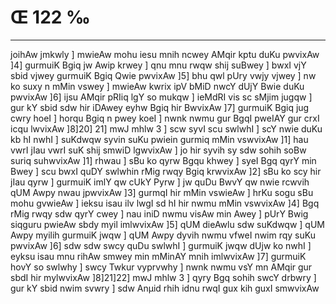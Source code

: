 # Œ 122 ‰
---
joihAw jmkwly ] mwieAw mohu iesu mnih ncwey AMqir kptu duKu pwvixAw
]4] gurmuiK Bgiq jw Awip krwey ] qnu mnu rwqw shij suBwey ] bwxI vjY
sbid vjwey gurmuiK Bgiq Qwie pwvixAw ]5] bhu qwl pUry vwjy vjwey ]
nw ko suxy n mMin vswey ] mwieAw kwrix ipV bMiD nwcY dUjY Bwie duKu
pwvixAw ]6] ijsu AMqir pRIiq lgY so mukqw ] ieMdRI vis sc sMjim jugqw
] gur kY sbid sdw hir iDAwey eyhw Bgiq hir BwvixAw ]7] gurmuiK
Bgiq jug cwry hoeI ] horqu Bgiq n pwey koeI ] nwnk nwmu gur BgqI
pweIAY gur crxI icqu lwvixAw ]8]20] 21] mwJ mhlw 3 ] scw syvI
scu swlwhI ] scY nwie duKu kb hI nwhI ] suKdwqw syvin suKu pwiein
gurmiq mMin vswvixAw ]1] hau vwrI jIau vwrI suK shij smwiD
lgwvixAw ] jo hir syvih sy sdw sohih soBw suriq suhwvixAw ]1] rhwau
] sBu ko qyrw Bgqu khwey ] syeI Bgq qyrY min Bwey ] scu bwxI quDY
swlwhin rMig rwqy Bgiq krwvixAw ]2] sBu ko scy hir jIau qyrw ]
gurmuiK imlY qw cUkY Pyrw ] jw quDu BwvY qw nwie rcwvih qUM Awpy nwau
jpwvixAw ]3] gurmqI hir mMin vswieAw ] hrKu sogu sBu mohu gvwieAw
] ieksu isau ilv lwgI sd hI hir nwmu mMin vswvixAw ]4] Bgq rMig
rwqy sdw qyrY cwey ] nau iniD nwmu visAw min Awey ] pUrY Bwig siqguru
pwieAw sbdy myil imlwvixAw ]5] qUM dieAwlu sdw suKdwqw ] qUM Awpy
myilih gurmuiK jwqw ] qUM Awpy dyvih nwmu vfweI nwim rqy suKu pwvixAw
]6] sdw sdw swcy quDu swlwhI ] gurmuiK jwqw dUjw ko nwhI ] eyksu isau
mnu rihAw smwey min mMinAY mnih imlwvixAw ]7] gurmuiK hovY so swlwhy
] swcy Twkur vyprvwhy ] nwnk nwmu vsY mn AMqir gur sbdI hir
mylwvixAw ]8]21]22] mwJ mhlw 3 ] qyry Bgq sohih swcY drbwry ]
gur kY sbid nwim svwry ] sdw Anµid rhih idnu rwqI gux kih guxI
smwvixAw
####
